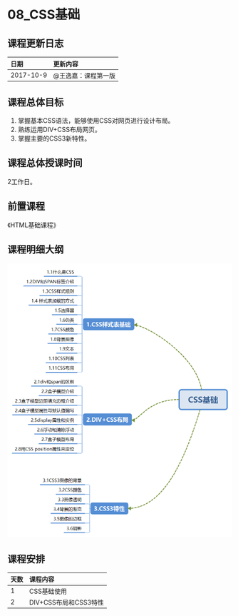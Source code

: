 # 08\_CSS基础

## 课程更新日志

| 日期 | 更新内容 |
| :--- | :--- |
| 2017-10-9 | @王逸嘉：课程第一版 |

## 课程总体目标

1. 掌握基本CSS语法，能够使用CSS对网页进行设计布局。
2. 熟练运用DIV+CSS布局网页。
3. 掌握主要的CSS3新特性。

## 课程总体授课时间

2工作日。

## 前置课程

《HTML基础课程》

## 课程明细大纲

![](/assets/CSS基础.png)

## 课程安排

| 天数 | 课程内容 |
| :--- | :--- |
| 1 | CSS基础使用 |
| 2 | DIV+CSS布局和CSS3特性 |





